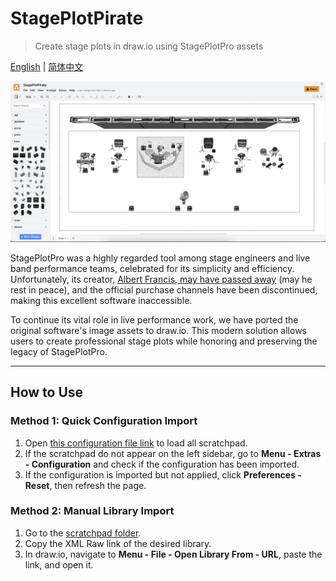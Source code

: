 # StagePlotPirate

> Create stage plots in draw.io using StagePlotPro assets

[English](README.md) | [简体中文](README_CN.md)

![example](src/screenshot.png)

StagePlotPro was a highly regarded tool among stage engineers and live band performance teams, celebrated for its simplicity and efficiency. Unfortunately, its creator, [Albert Francis, may have passed away](https://www.reddit.com/r/livesound/comments/1700war/is_stageplotpro_dead/) (may he rest in peace), and the official purchase channels have been discontinued, making this excellent software inaccessible.

To continue its vital role in live performance work, we have ported the original software's image assets to draw.io. This modern solution allows users to create professional stage plots while honoring and preserving the legacy of StagePlotPro.

---

## How to Use

### Method 1: Quick Configuration Import
1. Open [this configuration file link](https://app.diagrams.net/#_CONFIG_NY1LCsMwDERP460X6SLrfsg60BOorhoL/AmWTHL8jguFYZ4GIY2bb26ajPOeyHiRxIjucoVHs11/4wI1OvwmFvurK7dQi3ExH2rG7h6ll3pACE+jjddUbZWGl+OUPwpEpvdgJimAtgD/N6s/cxrV8+ML) to load all scratchpad.
2. If the scratchpad do not appear on the left sidebar, go to **Menu - Extras - Configuration** and check if the configuration has been imported.
3. If the configuration is imported but not applied, click **Preferences - Reset**, then refresh the page.

### Method 2: Manual Library Import
1. Go to the [scratchpad folder](https://github.com/Chiunownow/StagePlotPirate/tree/main/scratchpad).
2. Copy the XML Raw link of the desired library.
3. In draw.io, navigate to **Menu - File - Open Library From - URL**, paste the link, and open it.